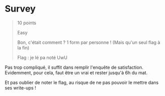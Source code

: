 # Survey

> 10 points
>
> Easy
> 
> Bon, c'était comment ?
> 1 form par personne ! (Mais qu'un seul flag à la fin)
>
> Flag : je lé pa noté UwU

Pas trop compliqué, il suffit dans remplir l'enquête de satisfaction. Evidemment, pour cela, faut être un vrai et rester jusqu'à 6h du mat.

Et pas oublier de noter le flag, au risque de ne pas pouvoir le mettre dans ses write-ups !
